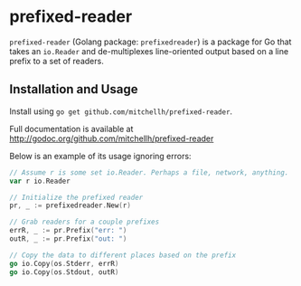 # prefixed-reader

`prefixed-reader` (Golang package: `prefixedreader`) is a package for Go
that takes an `io.Reader` and de-multiplexes line-oriented output based
on a line prefix to a set of readers.

## Installation and Usage

Install using `go get github.com/mitchellh/prefixed-reader`.

Full documentation is available at
http://godoc.org/github.com/mitchellh/prefixed-reader

Below is an example of its usage ignoring errors:

```go
// Assume r is some set io.Reader. Perhaps a file, network, anything.
var r io.Reader

// Initialize the prefixed reader
pr, _ := prefixedreader.New(r)

// Grab readers for a couple prefixes
errR, _ := pr.Prefix("err: ")
outR, _ := pr.Prefix("out: ")

// Copy the data to different places based on the prefix
go io.Copy(os.Stderr, errR)
go io.Copy(os.Stdout, outR)
```
